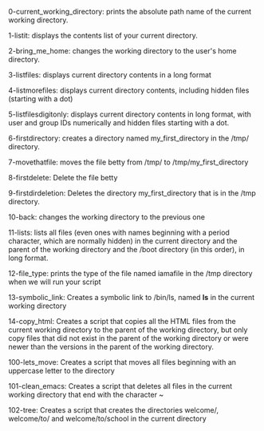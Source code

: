 0-current_working_directory: prints the absolute path name of the current working directory.

1-listit: displays the contents list of your current directory.

2-bring_me_home: changes the working directory to the user's home directory.

3-listfiles: displays current directory contents in a long format

4-listmorefiles: displays current directory contents, including hidden files (starting with a dot)

5-listfilesdigitonly: displays current directory contents in long format, with user and group IDs numerically and hidden files starting with a dot.

6-firstdirectory: creates a directory named my_first_directory in the /tmp/ directory.

7-movethatfile: moves the file betty from /tmp/ to /tmp/my_first_directory

8-firstdelete: Delete the file betty

9-firstdirdeletion: Deletes the directory my_first_directory that is in the /tmp directory.

10-back: changes the working directory to the previous one

11-lists: lists all files (even ones with names beginning with a period character, which are normally hidden) in the current directory and the parent of the working directory and the /boot directory (in this order), in long format.

12-file_type: prints the type of the file named iamafile in the /tmp directory when we will run your script

13-symbolic_link: Creates a symbolic link to /bin/ls, named __ls__ in the current working directory

14-copy_html: Creates a script that copies all the HTML files from the current working directory to the parent of the working directory, but only copy files that did not exist in the parent of the working directory or were newer than the versions in the parent of the working directory.

100-lets_move: Creates a script that moves all files beginning with an uppercase letter to the directory

101-clean_emacs: Creates a script that deletes all files in the current working directory that end with the character ~

102-tree: Creates a script that creates the directories welcome/, welcome/to/ and welcome/to/school in the current directory
